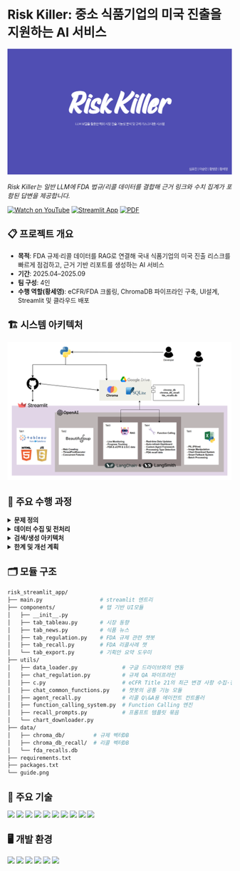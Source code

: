 <h1 align="left">Risk Killer: 중소 식품기업의 미국 진출을 지원하는 AI 서비스</h1>

<p align="left">
  <a href="./Risk_killer.pdf">
    <img src="./Risk_Killer.png" width="900" alt="Risk Killer 발표 썸네일 (클릭하면 PDF)">
  </a>
</p>

<p align="left">
  <em>Risk Killer는 일반 LLM에 FDA 법규/리콜 데이터를 결합해 근거 링크와 수치 집계가 포함된 답변을 제공합니다.</em>
</p>

<div align="left">
  
[![Watch on YouTube](https://img.shields.io/badge/YouTube-FF0000?logo=youtube&logoColor=white)](https://youtu.be/fcc8h7o8pXs)
[![Streamlit App](https://img.shields.io/badge/Streamlit-App-green)](https://riskstremlaitapp.streamlit.app/)
[![PDF](https://img.shields.io/badge/Slides-PDF-blue)](./Risk_killer.pdf)

</div>


## 📋 프로젝트 개요

- **목적**: FDA 규제·리콜 데이터를 RAG로 연결해 국내 식품기업의 미국 진출 리스크를 빠르게 점검하고, 근거 기반 리포트를 생성하는 AI 서비스  
- **기간**: 2025.04–2025.09  
- **팀 구성**: 4인  
- **수행 역할(황세영)**: eCFR/FDA 크롤링, ChromaDB 파이프라인 구축, UI설계, Streamlit 및 클라우드 배포


## 🏗️ 시스템 아키텍처
<p align="left"><img src="architecture.png" width="700" alt="Risk Killer Architecture"></p>


## 📌 주요 수행 과정

<details>
<summary><b>문제 정의</b></summary>

- 중소 식품기업의 미국 진출 시 **규제 적합성(성분·표시·첨가물·알레르겐)** 및 **리콜 리스크**를 선제 점검하기 어려움.
- 요구사항: 
  - 제품 정보 기반 규제 적합성 힌트 제공
  - 유사 리콜 사례 탐색
  - **집계 질의**(예: “최근 1년 알레르겐 리콜 Top5”) 응답
  - **근거 링크/원문 인용** 포함한 신뢰 가능한 답변

</details>

<details>
<summary><b>데이터 수집 및 전처리</b></summary>

- **크롤링 대상**
  - eCFR Title 21 최근 변경(Chapter 1 / Subchapter A·B·L)
  - FDA 리콜 페이지(발표일, 리콜 사유, 회수 범위 등 핵심 메타)
- **수집 방식**
  - Playwright 기반 비동기 크롤러로 목록/상세 크롤링
  - 필요 시 Selenium을 이용해 외부 차트/페이지 캡처 자동화
- **정규화 스키마**
  - `document_type`(guidance/regulation/recall)
  - `category`(additives/allergen/labeling/ecfr/usc 등)
  - `title`, `url`, `chunks` + 온톨로지(`ont_allergen`, `ont_contaminant`, `ont_recall_reason` 등)
- **텍스트 가공**
  - 한글 번역·요약 → 문단 단위 **chunking**
  - 불필요 태그/공백/표 제거, 날짜·수치 표준화
- **저장**
  - **ChromaDB**: chunk 임베딩 + 메타데이터 인덱싱
  - **SQLite**: 리콜 핵심 메타/집계 친화 필드 분리 저장(카운트·랭킹 질의용)

</details>

<details>
<summary><b>검색/생성 아키텍처</b></summary>

- **임베딩**: OpenAI `text-embedding-3-small`로 문단 임베딩
- **검색**: 시맨틱 검색 + 메타필터(문서유형/카테고리/기간)로 후보 문서 추출
- **응답 생성**: OpenAI API 기반 생성, **근거 인용(링크/인용문)** 포함
- **Function Calling**
  - 집계형 질문(개수/순위/기간)에 대해 SQLite/VectorStore 결과를 함수로 호출 → 표/요약 생성
- **오케스트레이션(LangGraph)**
  1) 질의 분류(집계형/설명형/혼합)  
  2) 라우팅(규제 vs 리콜)  
  3) 벡터 검색 + 필터  
  4) 필요 시 함수 호출(집계/랭킹)  
  5) 출처 인용 정리 → 최종 응답

</details>

<details>
<summary><b>한계 및 개선 계획</b></summary>

- 법률 자문이 아닌 **보조 도구**이므로 최종 판단은 전문가 검토 필요
- 원문 개정/번역 품질에 따른 시의성 이슈 → **변경 감지·재임베딩 파이프라인** 보강 예정
- 모델 한계로 인한 오답 가능 → **쿼리 재작성/반박-검증 체인** 도입 검토
- 식품 분야 중심 → 의약/화장품 등 **스키마 확장** 및 멀티도메인 테스트 계획

</details>



## 🗂️ 모듈 구조

```bash
risk_streamlit_app/
├── main.py                  # streamlit 엔트리
├── components/              # 탭 기반 UI모듈
│   ├── __init__.py    
│   ├── tab_tableau.py       # 시장 동향
│   ├── tab_news.py          # 식품 뉴스
│   ├── tab_regulation.py    # FDA 규제 관련 챗봇
│   ├── tab_recall.py        # FDA 리콜사례 챗
│   └── tab_export.py        # 기획안 요약 도우미
├── utils/
│   ├── data_loader.py              # 구글 드라이브와의 연동
│   ├── chat_regulation.py          # 규제 QA 파이프라인
│   ├── c.py                        # eCFR Title 21의 최근 변경 사항 수집·정제·번역·요약
│   ├── chat_common_functions.py    # 챗봇의 공통 기능 모듈
│   ├── agent_recall.py             # 리콜 Q\&A용 에이전트 컨트롤러
│   ├── function_calling_system.py  # Function Calling 엔진
│   ├── recall_prompts.py           # 프롬프트 템플릿 묶음
│   └── chart_downloader.py
├── data/
│   ├── chroma_db/         # 규제 벡터DB
│   ├── chroma_db_recall/  # 리콜 벡터DB
│   └── fda_recalls.db
├── requirements.txt
├── packages.txt
└── guide.png
```


## 🧰 주요 기술
<div align="left">

<img src="https://img.shields.io/badge/Python-3.11-3776AB?style=for-the-badge&logo=python&logoColor=white"/>
<img src="https://img.shields.io/badge/Streamlit-App-FF4B4B?style=for-the-badge&logo=streamlit&logoColor=white"/>
<img src="https://img.shields.io/badge/ChromaDB-Vector%20Store-3E77FF?style=for-the-badge"/>
<img src="https://img.shields.io/badge/OpenAI-API-5E5E5E?style=for-the-badge&logo=openai&logoColor=white"/>
<img src="https://img.shields.io/badge/LangGraph-Orchestration-4B5563?style=for-the-badge"/>
<img src="https://img.shields.io/badge/SQLite-DB-003B57?style=for-the-badge&logo=sqlite&logoColor=white"/>
<img src="https://img.shields.io/badge/pandas-Dataframe-150458?style=for-the-badge&logo=pandas&logoColor=white"/>
<img src="https://img.shields.io/badge/Plotly-Interactive%20Charts-3F4F75?style=for-the-badge&logo=plotly&logoColor=white"/>
<img src="https://img.shields.io/badge/Selenium-Web%20Chart%20Capture-43B02A?style=for-the-badge&logo=selenium&logoColor=white"/>
<img src="https://img.shields.io/badge/Google%20Drive-Integration-4285F4?style=for-the-badge&logo=googledrive&logoColor=white"/>

</div>


## 🖥️ 개발 환경
<div align="left">

<img src="https://img.shields.io/badge/Windows-11-0078D6?style=for-the-badge&logo=windows&logoColor=white"/>
<img src="https://img.shields.io/badge/VS%20Code-Editor-007ACC?style=for-the-badge&logo=visualstudiocode&logoColor=white"/>
<img src="https://img.shields.io/badge/Python-3.11-3776AB?style=for-the-badge&logo=python&logoColor=white"/>
<img src="https://img.shields.io/badge/Streamlit-Cloud%20(Deploy)-FF4B4B?style=for-the-badge&logo=streamlit&logoColor=white"/>
<img src="https://img.shields.io/badge/ChromeDriver-Automation-4285F4?style=for-the-badge&logo=googlechrome&logoColor=white"/>
<img src="https://img.shields.io/badge/Tableau-Public-005571?style=for-the-badge&logo=tableau&logoColor=white"/>

</div>
